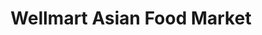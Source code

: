 ---
title: "Wellmart Asian Food Market"
url: /te-aro-wellington/wellmart-asian-food-market/
shop: Supermarkt
---